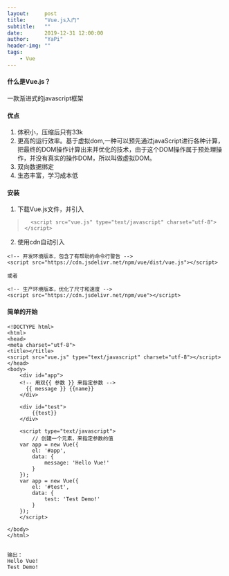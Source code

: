 ```yaml
---
layout:     post
title:      "Vue.js入门"
subtitle:   ""
date:       2019-12-31 12:00:00
author:     "YaPi"
header-img: ""
tags:
    - Vue
---
```


#### 什么是Vue.js？
一款渐进式的javascript框架

#### 优点

1. 体积小，压缩后只有33k
2. 更高的运行效率。基于虚拟dom,一种可以预先通过javaScript进行各种计算，把最终的DOM操作计算出来并优化的技术，由于这个DOM操作属于预处理操作，并没有真实的操作DOM，所以叫做虚拟DOM。
3. 双向数据绑定
4. 生态丰富，学习成本低

#### 安装

1. 下载Vue.js文件，并引入
> 		<script src="vue.js" type="text/javascript" charset="utf-8"></script>

2. 使用cdn自动引入

```
<!-- 开发环境版本，包含了有帮助的命令行警告 -->
<script src="https://cdn.jsdelivr.net/npm/vue/dist/vue.js"></script>

或者

<!-- 生产环境版本，优化了尺寸和速度 -->
<script src="https://cdn.jsdelivr.net/npm/vue"></script>
```

#### 简单的开始

```
<!DOCTYPE html>
<html>
<head>
<meta charset="utf-8">
<title></title>
<script src="vue.js" type="text/javascript" charset="utf-8"></script>
</head>
<body>
	<div id="app">
	<!-- 用双{{ 参数 }} 来指定参数 -->
	  {{ message }} {{name}}
	</div>

	<div id="test">
		{{test}}
	</div>

	<script type="text/javascript">
		// 创建一个元素，来指定参数的值
	var app = new Vue({
		el: '#app',
		data: {
			message: 'Hello Vue!'
		}
	});
	var app = new Vue({
		el: '#test',
		data: {
			test: 'Test Demo!'
		}
	});
	</script>

</body>
</html>


输出：
Hello Vue!
Test Demo!
```